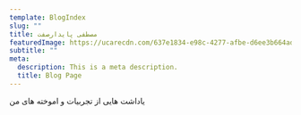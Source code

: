 ```yaml
---
template: BlogIndex
slug: ""
title: مصطفی پایدارصفت
featuredImage: https://ucarecdn.com/637e1834-e98c-4277-afbe-d6ee3b664ad5/
subtitle: ""
meta:
  description: This is a meta description.
  title: Blog Page
---
```

یاداشت هایی از تجربیات و اموخته های من